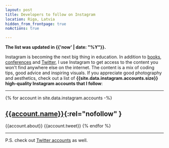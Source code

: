 ```yaml
---
layout: post
title: Developers to follow on Instagram
location: Riga, Latvia
hidden_from_frontpage: true
noActions: true

---
```


<style type="text/css">
    img[alt=Avatar] {
        width: 32px;
        height: 32px;
        object-fit: cover;
        border-radius: 100%;
    }
</style>

**The list was updated in {{'now' | date: "%Y"}}.**

Instagram is becoming the next big thing in education. In addition to [books](/2019/03/17/the-best-books-all-software-developers-must-read/), [conferences](/2019/03/21/the-best-developer-conferences/) and [Twitter](/2019/05/25/developers-to-follow-on-twitter/), I use Instagram to get access to the content you won't find anywhere else on the internet. The content is a mix of coding tips, good advice and inspiring visuals. If you appreciate good photography and aesthetics, check out a list of **{{site.data.instagram.accounts.size}} high-quality Instagram accounts that I follow**:

---
{% for account in site.data.instagram.accounts -%}
## [{{account.name}}](https://instagram.com/{{account.handle}}){:rel="nofollow" }

{{account.about}}
{{account.tweet}}
{% endfor %}

---

P.S. check out [Twitter accounts](/2019/05/25/developers-to-follow-on-twitter/) as well.